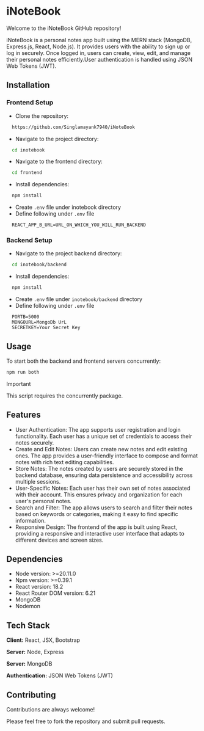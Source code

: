 # iNoteBook

Welcome to the iNoteBook GitHub repository!

iNoteBook is a personal notes app built using the MERN stack (MongoDB, Express.js, React, Node.js). It provides users with the ability to sign up or log in securely. Once logged in, users can create, view, edit, and manage their personal notes efficiently.User authentication is handled using JSON Web Tokens (JWT).

## Installation

### Frontend Setup

- Clone the repository:

```bash
  https://github.com/Singlamayank7940/iNoteBook
```
- Navigate to the project directory:
```bash
  cd inotebook
```
- Navigate to the frontend directory:
```bash
  cd frontend
```
- Install dependencies:
```bash
  npm install
```
- Create `.env` file under inotebook directory
- Define following under `.env` file
```.env
  REACT_APP_B_URL=URL_ON_WHICH_YOU_WILL_RUN_BACKEND
```

### Backend Setup

- Navigate to the project backend directory:
```bash
  cd inotebook/backend
```
- Install dependencies:
```bash
  npm install
```
- Create `.env` file under `inotebook/backend` directory
- Define following under `.env` file
```.env
  PORTB=5000
  MONGOURL=MongoDb UrL
  SECRETKEY=Your Secret Key
```
## Usage

To start both the backend and frontend servers concurrently:
```bash
npm run both
```

> [!IMPORTANT]
> This script requires the concurrently package.



## Features
- User Authentication: The app supports user registration and login functionality. Each user has a unique set of credentials to access their notes securely.
- Create and Edit Notes: Users can create new notes and edit existing ones. The app provides a user-friendly interface to compose and format notes with rich text editing capabilities.
- Store Notes: The notes created by users are securely stored in the backend database, ensuring data persistence and accessibility across multiple sessions.
- User-Specific Notes: Each user has their own set of notes associated with their account. This ensures privacy and organization for each user's personal notes.
- Search and Filter: The app allows users to search and filter their notes based on keywords or categories, making it easy to find specific information.
- Responsive Design: The frontend of the app is built using React, providing a responsive and interactive user interface that adapts to different devices and screen sizes.


## Dependencies
- Node version: >=20.11.0
- Npm version: >=0.39.1
- React version: 18.2
- React Router DOM version: 6.21
- MongoDB
- Nodemon


## Tech Stack

**Client:** React, JSX, Bootstrap

**Server:** Node, Express

**Server:** MongoDB

**Authentication:** JSON Web Tokens (JWT)

## Contributing

Contributions are always welcome!

Please feel free to fork the repository and submit pull requests.
